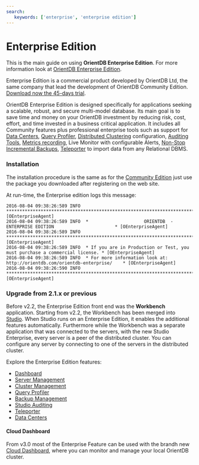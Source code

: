 ```yaml
---
search:
   keywords: ['enterprise', 'enterprise edition']
---
```


# Enterprise Edition

This is the main guide on using <b>OrientDB Enterprise Edition</b>. For more information look at [OrientDB Enterprise Edition](http://orientdb.com/enterprise.htm).

Enterprise Edition is a commercial product developed by OrientDB Ltd, the same company that lead the development of OrientDB Community Edition. [Download now the 45-days trial](http://orientdb.com/orientdb-enterprise/#matrix).

OrientDB Enterprise Edition is designed specifically for applications seeking a scalable, robust, and secure multi-model database. Its main goal is to save time and money on your OrientDB investment by reducing risk, cost, effort, and time invested in a business critical application. It includes all Community features plus professional enterprise tools such as support for [Data Centers](../distributed/Data-Centers.md), [Query Profiler](../studio/server-management/Studio-Query-Profiler.md), [Distributed Clustering](../studio/server-management/Studio-Cluster-Management.md) configuration, [Auditing Tools](../studio/server-management/Studio-Auditing.md), [Metrics recording](../studio/server-management/Studio-Server-Management.md), Live Monitor with configurable Alerts, [Non-Stop Incremental Backups](../studio/backups-imports-exports/Studio-Backup-Management.md), [Teleporter](../studio/backups-imports-exports/Studio-Teleporter.md) to import data from any Relational DBMS.


### Installation
The installation procedure is the same as for the [Community Edition](../gettingstarted/Tutorial-Installation.md) just use the package you downloaded after registering on the web site.

At run-time, the Enterprise edition logs this message:

```
2016-08-04 09:38:26:589 INFO  ***************************************************************************** [OEnterpriseAgent]
2016-08-04 09:38:26:589 INFO  *                     ORIENTDB  -  ENTERPRISE EDITION                       * [OEnterpriseAgent]
2016-08-04 09:38:26:589 INFO  ***************************************************************************** [OEnterpriseAgent]
2016-08-04 09:38:26:589 INFO  * If you are in Production or Test, you must purchase a commercial license. * [OEnterpriseAgent]
2016-08-04 09:38:26:589 INFO  * For more information look at: http://orientdb.com/orientdb-enterprise/    * [OEnterpriseAgent]
2016-08-04 09:38:26:590 INFO  ***************************************************************************** [OEnterpriseAgent]
```

### Upgrade from 2.1.x or previous

Before v2.2, the Enterprise Edition front end was the **Workbench** application. Starting from v2.2, the Workbench has been merged into [Studio](../studio/README.md). When Studio runs on an Enterprise Edition, it enables the additional features automatically. Furthermore while the Workbench was a separate application that was connected to the servers, with the new Studio Enterprise, every server is a peer of the distributed cluster. You can configure any server by connecting to one of the servers in the distributed cluster.


Explore the Enterprise Edition features:

* [Dashboard](../studio/server-management/Studio-Dashboard.md)
* [Server Management](../studio/server-management/Studio-Server-Management.md)
* [Cluster Management](../studio/server-management/Studio-Cluster-Management.md)
* [Query Profiler](../studio/server-management/Studio-Query-Profiler.md)
* [Backup Management](../studio/backups-imports-exports/Studio-Backup-Management.md)
* [Studio Auditing](../studio/server-management/Studio-Auditing.md)
* [Teleporter](../studio/backups-imports-exports/Studio-Teleporter.md)
* [Data Centers](../distributed/Data-Centers.md) 

#### Cloud Dashboard

From v3.0 most of the Enterprise Feature can be used with the brandh new [Cloud Dashboard](Cloud-Dashboard.md), where you can monitor and manage your local OrientDB cluster.
